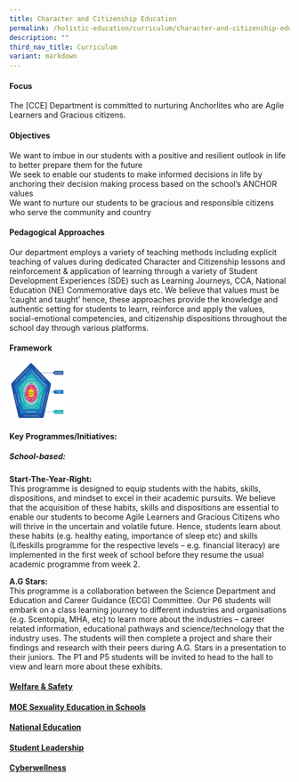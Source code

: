 ```yaml
---
title: Character and Citizenship Education
permalink: /holistic-education/curriculum/character-and-citizenship-education/
description: ""
third_nav_title: Curriculum
variant: markdown
---
```

#### Focus

The [CCE] Department is committed to nurturing Anchorlites who are Agile Learners and Gracious citizens.

#### Objectives

We want to imbue in our students with a positive and resilient outlook in life to better prepare them for the future<br>
We seek to enable our students to make informed decisions in life by anchoring their decision making process based on the school’s ANCHOR values<br>
We want to nurture our students to be gracious and responsible citizens who serve the community and country

#### Pedagogical Approaches

Our department employs a variety of teaching methods including explicit teaching of values during dedicated Character and Citizenship lessons and reinforcement &amp; application of learning through a variety of Student Development Experiences (SDE) such as Learning Journeys, CCA, National Education (NE) Commemorative days etc. We believe that values must be ‘caught and taught’ hence, these approaches provide the knowledge and authentic setting for students to learn, reinforce and apply the values, social-emotional competencies, and citizenship dispositions throughout the school day through various platforms.

#### Framework

<img height="100" width="100" alt="CCE Curriculum Framework" src="/images/Curriculum/CCE/The_CCE_2021_Curriculum_Frame.jpg">

#### Key Programmes/Initiatives:

##### School-based:
**Start-The-Year-Right:**<br> This programme is designed to equip students with the habits, skills, dispositions, and mindset to excel in their academic pursuits. We believe that the acquisition of these habits, skills and dispositions are essential to enable our students to become Agile Learners and Gracious Citizens who will thrive in the uncertain and volatile future. Hence, students learn about these habits (e.g. healthy eating, importance of sleep etc) and skills (Lifeskills programme for the respective levels – e.g. financial literacy) are implemented in the first week of school before they resume the usual academic programme from week 2. 

**A.G Stars:**<br> This programme is a collaboration between the Science Department and Education and Career Guidance (ECG) Committee. Our P6 students will embark on a class learning journey to different industries and organisations (e.g. Scentopia, MHA, etc) to learn more about the industries – career related information, educational pathways and science/technology that the industry uses. The students will then complete a project and share their findings and research with their peers during A.G. Stars in a presentation to their juniors. The P1 and P5 students will be invited to head to the hall to view and learn more about these exhibits. 

#### [Welfare &amp; Safety](/holistic-education/curriculum/character-and-citizenship-education/welfare-n-safety)

#### [MOE Sexuality Education in Schools](/holistic-education/curriculum/character-and-citizenship-education/moe-sex-ed-in-schools)

#### [National Education](/holistic-education/curriculum/character-and-citizenship-education/national-education)

#### [Student Leadership](/holistic-education/curriculum/character-and-citizenship-education/student-leadership)

#### [Cyberwellness](/holistic-education/curriculum/character-and-citizenship-education/cyberwellness)